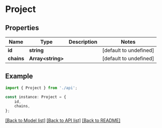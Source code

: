 # Project


## Properties

Name | Type | Description | Notes
------------ | ------------- | ------------- | -------------
**id** | **string** |  | [default to undefined]
**chains** | **Array&lt;string&gt;** |  | [default to undefined]

## Example

```typescript
import { Project } from './api';

const instance: Project = {
    id,
    chains,
};
```

[[Back to Model list]](../README.md#documentation-for-models) [[Back to API list]](../README.md#documentation-for-api-endpoints) [[Back to README]](../README.md)
